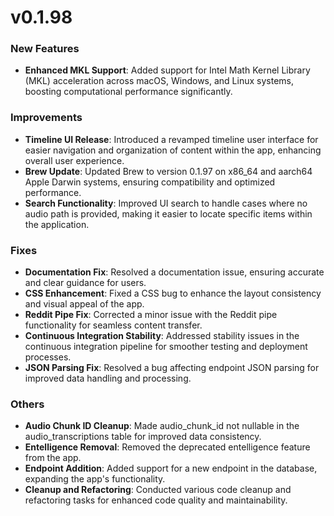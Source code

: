 # v0.1.98

### New Features
- **Enhanced MKL Support**: Added support for Intel Math Kernel Library (MKL) acceleration across macOS, Windows, and Linux systems, boosting computational performance significantly.

### Improvements
- **Timeline UI Release**: Introduced a revamped timeline user interface for easier navigation and organization of content within the app, enhancing overall user experience.
- **Brew Update**: Updated Brew to version 0.1.97 on x86_64 and aarch64 Apple Darwin systems, ensuring compatibility and optimized performance.
- **Search Functionality**: Improved UI search to handle cases where no audio path is provided, making it easier to locate specific items within the application.

### Fixes
- **Documentation Fix**: Resolved a documentation issue, ensuring accurate and clear guidance for users.
- **CSS Enhancement**: Fixed a CSS bug to enhance the layout consistency and visual appeal of the app.
- **Reddit Pipe Fix**: Corrected a minor issue with the Reddit pipe functionality for seamless content transfer.
- **Continuous Integration Stability**: Addressed stability issues in the continuous integration pipeline for smoother testing and deployment processes.
- **JSON Parsing Fix**: Resolved a bug affecting endpoint JSON parsing for improved data handling and processing.

### Others
- **Audio Chunk ID Cleanup**: Made audio_chunk_id not nullable in the audio_transcriptions table for improved data consistency.
- **Entelligence Removal**: Removed the deprecated entelligence feature from the app.
- **Endpoint Addition**: Added support for a new endpoint in the database, expanding the app's functionality.
- **Cleanup and Refactoring**: Conducted various code cleanup and refactoring tasks for enhanced code quality and maintainability.
